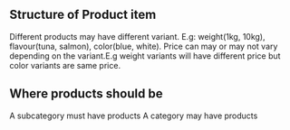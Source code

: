 ## Structure of Product item
Different products may have different variant. E.g: weight(1kg, 10kg), flavour(tuna, salmon), color(blue, white).
Price can may or may not vary depending on the variant.E.g weight variants will have different price but color variants are same price.

## Where products should be
A subcategory must have products
A category may have products

